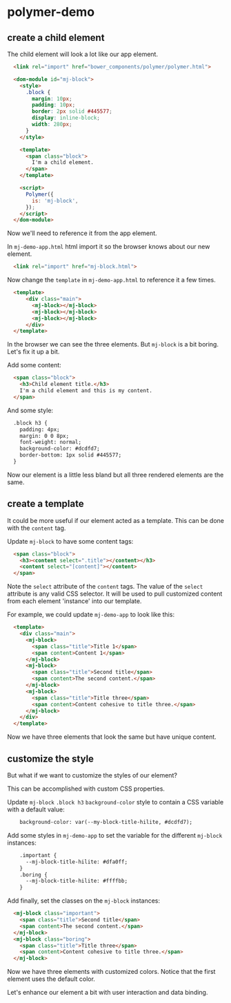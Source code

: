 # polymer-demo

## create a child element

The child element will look a lot like our app element.

```html
  <link rel="import" href="bower_components/polymer/polymer.html">

  <dom-module id="mj-block">
    <style>
      .block {
        margin: 10px;
        padding: 10px;
        border: 2px solid #445577;
        display: inline-block;
        width: 280px;
      }
    </style>

    <template>
      <span class="block">
        I'm a child element.
      </span>
    </template>

    <script>
      Polymer({
        is: 'mj-block',
      });
    </script>
  </dom-module>
```

Now we'll need to reference it from the app element.

In `mj-demo-app.html` html import it so the browser knows about our new element.
```html
  <link rel="import" href="mj-block.html">
```
Now change the `template` in `mj-demo-app.html` to reference it a few times.
```html
  <template>
      <div class="main">
        <mj-block></mj-block>
        <mj-block></mj-block>
        <mj-block></mj-block>
      </div>
  </template>
```

In the browser we can see the three elements. But `mj-block` is a bit boring.  Let's fix it up a bit.

Add some content:
```html
  <span class="block">
    <h3>Child element title.</h3>
    I'm a child element and this is my content.
  </span>
```

And some style:
```html
  .block h3 {
    padding: 4px;
    margin: 0 0 8px;
    font-weight: normal;
    background-color: #dcdfd7;
    border-bottom: 1px solid #445577;
  }
```

Now our element is a little less bland but all three rendered elements are the same.  

## create a template

It could be more useful if our element acted as a template.
This can be done with the `content` tag.

Update `mj-block` to have some content tags:
```html
  <span class="block">
    <h3><content select=".title"></content></h3>
    <content select="[content]"></content>
  </span>
```

Note the `select` attribute of the `content` tags.  The value of the `select` attribute is any valid CSS selector.  It will be used to pull customized content from each element 'instance' into our template.

For example, we could update `mj-demo-app` to look like this:
```html
  <template>
    <div class="main">
      <mj-block>
        <span class="title">Title 1</span>
        <span content>Content 1</span>
      </mj-block>
      <mj-block>
        <span class="title">Second title</span>
        <span content>The second content.</span>
      </mj-block>
      <mj-block>
        <span class="title">Title three</span>
        <span content>Content cohesive to title three.</span>
      </mj-block>
    </div>
  </template>
```

Now we have three elements that look the same but have unique content.

## customize the style

But what if we want to customize the styles of our element?

This can be accomplished with custom CSS properties.

Update `mj-block` `.block h3` `background-color` style to contain a CSS variable with a default value:
```html
    background-color: var(--my-block-title-hilite, #dcdfd7);
```

Add some styles in `mj-demo-app` to set the variable for the different `mj-block` instances:
```html
    .important {
      --mj-block-title-hilite: #dfa0ff;
    }
    .boring {
      --mj-block-title-hilite: #ffffbb;
    }
```

Add finally, set the classes on the `mj-block` instances:
```html
  <mj-block class="important">
    <span class="title">Second title</span>
    <span content>The second content.</span>
  </mj-block>
  <mj-block class="boring">
    <span class="title">Title three</span>
    <span content>Content cohesive to title three.</span>
  </mj-block>
```

Now we have three elements with customized colors.  Notice that the first element uses the default color.

Let's enhance our element a bit with user interaction and data binding.